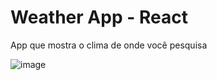 <h1>Weather App - React</h1>

App que mostra o clima de onde você pesquisa

![image](https://user-images.githubusercontent.com/48383295/160256327-d45b6569-5da7-4e21-9196-dd3a1e2a3f22.png)




